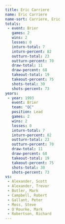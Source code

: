 ```yaml
---
title: Eric Carriere
name: Eric Carriere
name-sort: Carriere, Eric
totals:
 - event: Brier
   games: 2
   wins: 2
   losses: 0
   inturn-total: 7
   inturn-percent: 82
   outturn-total: 23
   outturn-percent: 70
   draw-total: 11
   draw-percent: 68
   takeout-total: 19
   takeout-percent: 75
   shots-total: 30
   shots-percent: 73
years:
 - year: 1993
   event: Brier
   team: "QC"
   position: Lead
   games: 2
   wins: 2
   losses: 0
   inturn-total: 7
   inturn-percent: 82
   outturn-total: 23
   outturn-percent: 70
   draw-total: 11
   draw-percent: 68
   takeout-total: 19
   takeout-percent: 75
   shots-total: 30
   shots-percent: 73
vs:
 - Alexander, Scott
 - Alexander, Trevor
 - Butler, Mark
 - Campbell, Robert
 - Gallant, Peter
 - Moss, Steve
 - O'Rourke, Mark
 - Robertson, Richard
---
```

